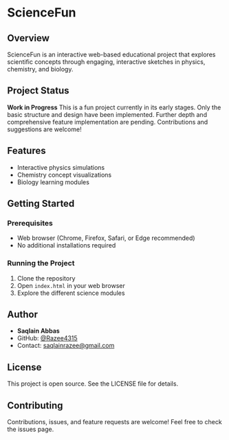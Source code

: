 # ScienceFun

## Overview
ScienceFun is an interactive web-based educational project that explores scientific concepts through engaging, interactive sketches in physics, chemistry, and biology.

## Project Status
 **Work in Progress** 
This is a fun project currently in its early stages. Only the basic structure and design have been implemented. Further depth and comprehensive feature implementation are pending. Contributions and suggestions are welcome!

## Features
- Interactive physics simulations
- Chemistry concept visualizations
- Biology learning modules

## Getting Started
### Prerequisites
- Web browser (Chrome, Firefox, Safari, or Edge recommended)
- No additional installations required

### Running the Project
1. Clone the repository
2. Open `index.html` in your web browser
3. Explore the different science modules

## Author
- **Saqlain Abbas**
- GitHub: [@Razee4315](https://github.com/Razee4315)
- Contact: saqlainrazee@gmail.com

## License
This project is open source. See the LICENSE file for details.

## Contributing
Contributions, issues, and feature requests are welcome! Feel free to check the issues page.
